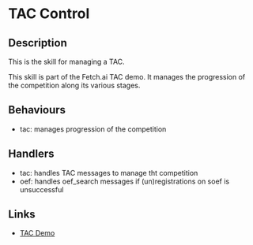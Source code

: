 # TAC Control

## Description

This is the skill for managing a TAC.

This skill is part of the Fetch.ai TAC demo. It manages the progression of the competition along its various stages.

## Behaviours

* tac: manages progression of the competition 

## Handlers

* tac: handles TAC messages to manage tht competition
* oef: handles oef_search messages if (un)registrations on soef is unsuccessful

## Links

* <a href="https://docs.fetch.ai/aea/tac-skills-contract/" target="_blank">TAC Demo</a>